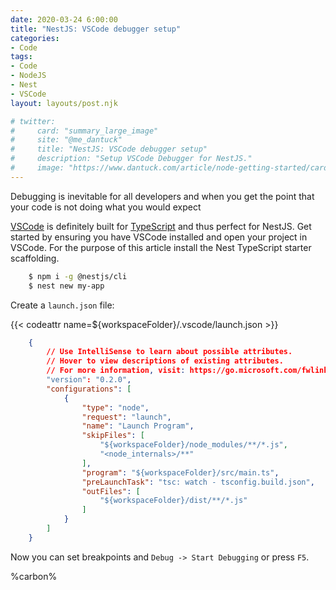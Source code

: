 ```yaml
---
date: 2020-03-24 6:00:00
title: "NestJS: VSCode debugger setup"
categories:
- Code
tags:
- Code
- NodeJS
- Nest
- VSCode
layout: layouts/post.njk

# twitter:
#     card: "summary_large_image"
#     site: "@me_dantuck"
#     title: "NestJS: VSCode debugger setup"
#     description: "Setup VSCode Debugger for NestJS."
#     image: "https://www.dantuck.com/article/node-getting-started/card.png"
---
```


Debugging is inevitable for all developers and when you get the point that your code is not doing what you would expect

[VSCode](https://code.visualstudio.com/) is definitely built for [TypeScript](https://www.typescriptlang.org/) and thus perfect for NestJS. Get started by ensuring you have VSCode installed and open your project in VSCode. For the purpose of this article install the Nest TypeScript starter scaffolding.
``` bash
    $ npm i -g @nestjs/cli
    $ nest new my-app
```
Create a `launch.json` file:

{{< codeattr name=${workspaceFolder}/.vscode/launch.json >}}
``` json
    {
        // Use IntelliSense to learn about possible attributes.
        // Hover to view descriptions of existing attributes.
        // For more information, visit: https://go.microsoft.com/fwlink/?linkid=830387
        "version": "0.2.0",
        "configurations": [
            {
                "type": "node",
                "request": "launch",
                "name": "Launch Program",
                "skipFiles": [
                    "${workspaceFolder}/node_modules/**/*.js",
                    "<node_internals>/**"
                ],
                "program": "${workspaceFolder}/src/main.ts",
                "preLaunchTask": "tsc: watch - tsconfig.build.json",
                "outFiles": [
                    "${workspaceFolder}/dist/**/*.js"
                ]
            }
        ]
    }
```
Now you can set breakpoints and `Debug -> Start Debugging` or press `F5`.

%carbon%
